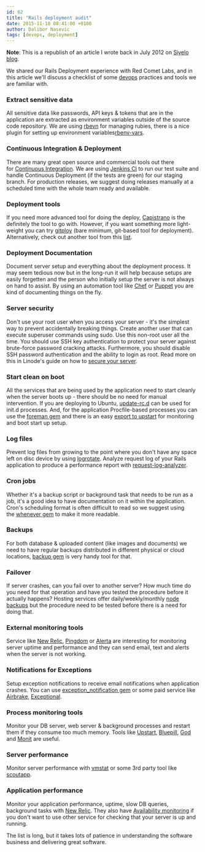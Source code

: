 ```yaml
---
id: 62
title: "Rails deployment audit"
date: 2015-11-18 08:41:00 +0100
author: Dalibor Nasevic
tags: [devops, deployment]
---
```


**Note**: This is a republish of an article I wrote back in July 2012 on [Siyelo blog](http://blog.siyelo.com/rails-deployment-audit/).

We shared our Rails Deployment experience with Red Comet Labs, and in this article we'll discuss a checklist of some [devops](http://www.jedi.be/blog/2010/02/12/what-is-this-devops-thing-anyway/) practices and tools we are familiar with.

### Extract sensitive data

All sensitive data like passwords, API keys & tokens that are in the application are extracted as environment variables outside of the source code repository. We are using [rbevn](https://github.com/sstephenson/rbenv) for managing rubies, there is a nice plugin for setting up environment variables[rbenv-vars](https://github.com/sstephenson/rbenv-vars).

### Continuous Integration & Deployment

There are many great open source and commercial tools out there for [Continuous Integration](https://www.ruby-toolbox.com/categories/continuous_integration). We are using [Jenkins CI](http://jenkins-ci.org/) to run our test suite and handle Continuous Deployment (if the tests are green) for our staging branch. For production releases, we suggest doing releases manually at a scheduled time with the whole team ready and available.

### Deployment tools

If you need more advanced tool for doing the deploy, [Capistrano](https://github.com/capistrano/capistrano) is the definitely the tool to go with. However, if you want something more light-weight you can try [gitploy](https://github.com/brentd/gitploy) (bare minimum, git-based tool for deployment). Alternatively, check out another tool from this [list](https://www.ruby-toolbox.com/categories/deployment_automation).

### Deployment Documentation

Document server setup and everything about the deployment process. It may seem tedious now but in the long-run it will help because setups are easily forgetten and the person who initially setup the server is not always on hand to assist. By using an automation tool like [Chef](https://www.chef.io/) or [Puppet](http://puppetlabs.com/) you are kind of documenting things on the fly.

### Server security

Don't use your root user when you access your server - it's the simplest way to prevent accidentally breaking things. Create another user that can execute superuser commands using sudo. Use this non-root user all the time. You should use SSH key authentication to protect your server against brute-force password cracking attacks. Furthermore, you should disable SSH password authentication and the ability to login as root. Read more on this in Linode's guide on how to [secure your server](https://www.linode.com/docs/security/securing-your-server/).

### Start clean on boot

All the services that are being used by the application need to start cleanly when the server boots up - there should be no need for manual intervention. If you are deploying to Ubuntu, [update-rc.d](http://manpages.ubuntu.com/manpages/precise/man8/update-rc.d.8.html) can be used for init.d processes. And, for the application Procfile-based processes you can use the [foreman gem](https://github.com/ddollar/foreman) and there is an easy [export to upstart](https://ddollar.github.io/foreman/#UPSTART-EXPORT) for monitoring and boot start up setup.

### Log files

Prevent log files from growing to the point where you don't have any space left on disc device by using [logrotate](https://gorails.com/guides/rotating-rails-production-logs-with-logrotate). Analyze request log of your Rails application to produce a performance report with [request-log-analyzer](https://github.com/wvanbergen/request-log-analyzer).

### Cron jobs

Whether it's a backup script or background task that needs to be run as a job, it's a good idea to have documentation on it within the application. Cron's scheduling format is often difficult to read so we suggest using the [whenever gem](https://github.com/javan/whenever/) to make it more readable.

### Backups

For both database & uploaded content (like images and documents) we need to have regular backups distributed in different physical or cloud locations, [backup gem](https://github.com/backup/backup) is very handy tool for that.

### Failover

If server crashes, can you fail over to another server? How much time do you need for that operation and have you tested the procedure before it actually happens? Hosting services offer daily/weekly/monthly [node backups](http://www.linode.com/backups/) but the procedure need to be tested before there is a need for doing that.

### External monitoring tools

Service like [New Relic](http://newrelic.com/), [Pingdom](http://www.pingdom.com/) or [Alerta](http://www.alertra.com/) are interesting for monitoring server uptime and performance and they can send email, text and alerts when the server is not working.

### Notifications for Exceptions

Setup exception notifications to receive email notifications when application crashes. You can use [exception_notification gem](https://github.com/smartinez87/exception_notification) or some paid service like [Airbrake](http://airbrake.io/), [Exceptional](http://www.exceptional.io/).

### Process monitoring tools

Monitor your DB server, web server & background processes and restart them if they consume too much memory. Tools like [Upstart](http://upstart.ubuntu.com/), [Bluepill](https://github.com/arya/bluepill), [God](http://pathfindersoftware.com/2010/09/monitoring-rails-processes-apache-passenger-delayed_job-using-god-and-capistrano/) and [Monit](http://viktorpetersson.com/2010/07/09/setting-up-monit-to-monitor-apache-and-postgresql-on-ubuntu/) are useful.

### Server performance

Monitor server performance with [vmstat](https://www.linode.com/docs/uptime/monitoring/use-vmstat-to-monitor-system-performance/) or some 3rd party tool like [scoutapp](https://scoutapp.com/).

### Application performance

Monitor your application performance, uptime, slow DB queries, background tasks with [New Relic](http://newrelic.com/). They also have [Availability monitoring](http://newrelic.com/features/availability-monitoring) if you don't want to use other service for checking that your server is up and running.

The list is long, but it takes lots of patience in understanding the software business and delivering great software.
